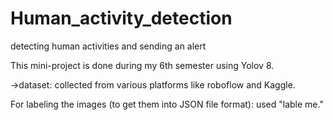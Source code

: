 # Human_activity_detection
detecting human activities and sending an alert

This mini-project is done during my 6th semester using Yolov 8.

->dataset:
collected from various platforms like roboflow and Kaggle.

For labeling the images (to get them into JSON file format):
used "lable me."
